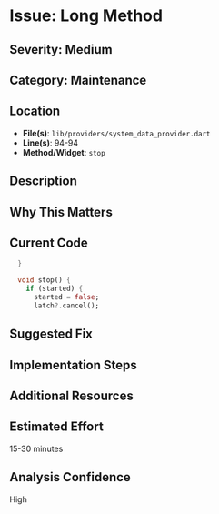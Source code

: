 # Issue: Long Method

## Severity: Medium

## Category: Maintenance

## Location
- **File(s)**: `lib/providers/system_data_provider.dart`
- **Line(s)**: 94-94
- **Method/Widget**: `stop`

## Description


## Why This Matters


## Current Code
```dart
  }

  void stop() {
    if (started) {
      started = false;
      latch?.cancel();
```

## Suggested Fix


## Implementation Steps


## Additional Resources


## Estimated Effort
15-30 minutes

## Analysis Confidence
High
